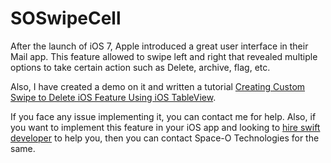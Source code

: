 # SOSwipeCell

After the launch of iOS 7, Apple introduced a great user interface in their Mail app. This feature allowed to swipe left and right that revealed multiple options to take certain action such as Delete, archive, flag, etc. 

Also, I have created a demo on it and written a tutorial [Creating Custom Swipe to Delete iOS Feature Using iOS TableView](https://www.spaceotechnologies.com/custom-swipe-delete-ios-tableview/).

If you face any issue implementing it, you can contact me for help. Also, if you want to implement this feature in your iOS app and looking to [hire swift developer](http://www.spaceotechnologies.com/hire-swift-developer/ ) to help you, then you can contact Space-O Technologies for the same.
